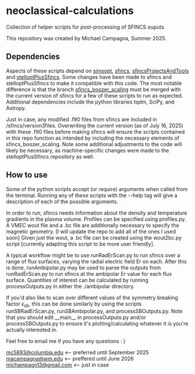 # neoclassical-calculations
Collection of helper scripts for post-processing of SFINCS ouputs

This repository was created by Michael Campagna, Summer 2025. 

## Dependencies
Aspects of these scripts depend on [simsopt](https://github.com/hiddenSymmetries/simsopt), [sfincs](https://github.com/landreman/sfincs), [sfincsProjectsAndTools](https://github.com/landreman/sfincsProjectsAndTools.git) and [stelloptPlusSfincs](https://github.com/leebr48/stelloptPlusSfincs). Some changes have been made to sfincs and stelloptPlusSfincs to make it compatible with this code. The most notable difference is that the branch [sfincs\_boozer\_scaling](https://github.com/landreman/sfincs/tree/sfincs_boozer_scaling) must be merged with the current version of sfincs for a few of these scripts to run as expected. Additional dependencies include the python libraries tqdm, SciPy, and Astropy.  

Just in case, any modified .f90 files from sfincs are included in /sfincs/version3files. Overwriting the current version (as of July 16, 2025) with these .f90 files before making sfincs will ensure the scripts contained in this repo function as intended by including the necessary elements of sfincs\_boozer\_scaling. Note some additional adjustments to the code will likely be necessary, as machine-specific changes were made to the stelloptPlusSfincs repository as well.

## How to use

Some of the python scripts accept (or require) arguments when called from the terminal. Running any of these scripts with the --help tag will give a description of each of the possible arguments.

In order to run, sfincs needs information about the density and temperature gradients in the plasma volume. Profiles can be specified using profiles.py. A VMEC wout file and a .bc file are additionally necessary to specify the magnetic geometry. [I will update the repo to add all of the ones I used soon] Given just the wout, a .bc file can be created using the wout2bc.py script [currently adapting this script to be more user friendly].

A typical workflow might be to use runRadErScan.py to run sfincs over a range of flux surfaces, varying the radial electric field Er on each. After this is done, runAmbipolar.py may be used to parse the outputs from runRadErScan.py to run sfincs at the ambipolar Er value for each flux surface. Quantities of interest can be calculated by running processOutputs.py in either the ./ambipolar directory.

If you'd also like to scan over different values of the symmetry breaking factor $\epsilon_{sb}$, this can be done similarly by using the scripts runSBRadErScan.py, runSBAmbipolar.py, and processSBOutputs.py. Note that you should edit \_\_main\_\_ in processOutputs.py and/or processSBOutputs.py to ensure it's plotting/calculating whatever it is you're actually interested in.

Feel free to email me if you have any questions : )

mc5893@columbia.edu    <-- preferred until September 2025
macampagna@wm.edu      <-- preffered until June 2026
michampagn13@gmail.com <-- just in case
